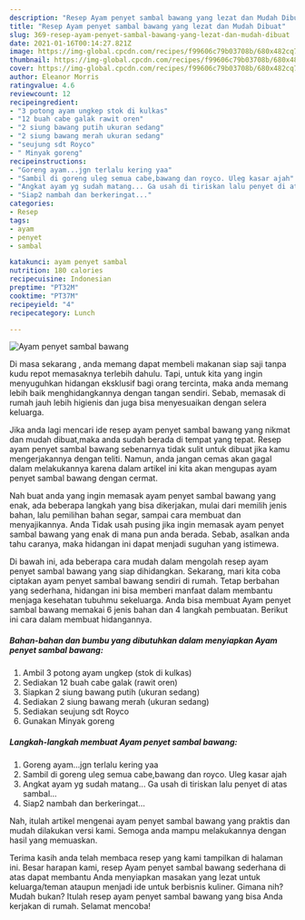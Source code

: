 ```yaml
---
description: "Resep Ayam penyet sambal bawang yang lezat dan Mudah Dibuat"
title: "Resep Ayam penyet sambal bawang yang lezat dan Mudah Dibuat"
slug: 369-resep-ayam-penyet-sambal-bawang-yang-lezat-dan-mudah-dibuat
date: 2021-01-16T00:14:27.821Z
image: https://img-global.cpcdn.com/recipes/f99606c79b03708b/680x482cq70/ayam-penyet-sambal-bawang-foto-resep-utama.jpg
thumbnail: https://img-global.cpcdn.com/recipes/f99606c79b03708b/680x482cq70/ayam-penyet-sambal-bawang-foto-resep-utama.jpg
cover: https://img-global.cpcdn.com/recipes/f99606c79b03708b/680x482cq70/ayam-penyet-sambal-bawang-foto-resep-utama.jpg
author: Eleanor Morris
ratingvalue: 4.6
reviewcount: 12
recipeingredient:
- "3 potong ayam ungkep stok di kulkas"
- "12 buah cabe galak rawit oren"
- "2 siung bawang putih ukuran sedang"
- "2 siung bawang merah ukuran sedang"
- "seujung sdt Royco"
- " Minyak goreng"
recipeinstructions:
- "Goreng ayam...jgn terlalu kering yaa"
- "Sambil di goreng uleg semua cabe,bawang dan royco. Uleg kasar ajah"
- "Angkat ayam yg sudah matang... Ga usah di tiriskan lalu penyet di atas sambal..."
- "Siap2 nambah dan berkeringat..."
categories:
- Resep
tags:
- ayam
- penyet
- sambal

katakunci: ayam penyet sambal 
nutrition: 180 calories
recipecuisine: Indonesian
preptime: "PT32M"
cooktime: "PT37M"
recipeyield: "4"
recipecategory: Lunch

---
```



![Ayam penyet sambal bawang](https://img-global.cpcdn.com/recipes/f99606c79b03708b/680x482cq70/ayam-penyet-sambal-bawang-foto-resep-utama.jpg)

Di masa  sekarang , anda memang dapat membeli makanan siap saji tanpa kudu repot memasaknya terlebih dahulu. Tapi, untuk kita yang ingin menyuguhkan hidangan eksklusif bagi orang tercinta, maka anda memang lebih baik menghidangkannya dengan tangan sendiri. Sebab, memasak di rumah jauh lebih higienis dan juga bisa menyesuaikan dengan selera keluarga.

Jika anda lagi mencari ide resep ayam penyet sambal bawang yang nikmat dan mudah dibuat,maka anda sudah berada di tempat yang tepat. Resep ayam penyet sambal bawang  sebenarnya tidak sulit untuk dibuat jika kamu mengerjakannya dengan teliti. Namun, anda jangan cemas akan gagal dalam melakukannya 
karena dalam artikel ini kita akan mengupas ayam penyet sambal bawang dengan cermat.  



Nah buat anda yang ingin memasak ayam penyet sambal bawang yang enak, ada beberapa langkah yang bisa dikerjakan, mulai dari memilih jenis bahan, lalu pemilihan bahan segar, sampai cara membuat dan menyajikannya. Anda Tidak usah pusing jika ingin memasak ayam penyet sambal bawang yang enak di mana pun anda berada. Sebab, asalkan anda  tahu caranya, maka hidangan ini dapat menjadi suguhan yang istimewa.

Di bawah ini, ada beberapa cara mudah dalam mengolah resep ayam penyet sambal bawang yang siap dihidangkan. Sekarang, mari kita coba ciptakan ayam penyet sambal bawang sendiri di rumah. Tetap berbahan yang sederhana, hidangan ini bisa memberi manfaat dalam membantu menjaga kesehatan tubuhmu sekeluarga. Anda bisa membuat Ayam penyet sambal bawang memakai 6 jenis bahan dan 4 langkah pembuatan. Berikut ini cara dalam membuat hidangannya.

<!--inarticleads1-->

##### Bahan-bahan dan bumbu yang dibutuhkan dalam menyiapkan Ayam penyet sambal bawang:

1. Ambil 3 potong ayam ungkep (stok di kulkas)
1. Sediakan 12 buah cabe galak (rawit oren)
1. Siapkan 2 siung bawang putih (ukuran sedang)
1. Sediakan 2 siung bawang merah (ukuran sedang)
1. Sediakan seujung sdt Royco
1. Gunakan  Minyak goreng




<!--inarticleads2-->

##### Langkah-langkah membuat Ayam penyet sambal bawang:

1. Goreng ayam...jgn terlalu kering yaa
1. Sambil di goreng uleg semua cabe,bawang dan royco. Uleg kasar ajah
1. Angkat ayam yg sudah matang... Ga usah di tiriskan lalu penyet di atas sambal...
1. Siap2 nambah dan berkeringat...




Nah, itulah artikel mengenai  ayam penyet sambal bawang  yang praktis dan mudah dilakukan versi kami. Semoga anda mampu melakukannya dengan hasil yang memuaskan. 

Terima kasih anda telah membaca resep yang kami tampilkan di halaman ini. Besar harapan kami, resep  Ayam penyet sambal bawang sederhana di atas dapat membantu Anda menyiapkan masakan yang lezat untuk keluarga/teman ataupun menjadi ide untuk berbisnis kuliner. Gimana nih? Mudah bukan? Itulah resep ayam penyet sambal bawang yang bisa Anda kerjakan di rumah. Selamat mencoba!


